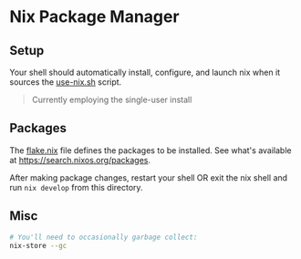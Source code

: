 # Nix Package Manager

## Setup
Your shell should automatically install, configure, and launch nix when it sources the [use-nix.sh](./use-nix.sh) script.
>Currently employing the single-user install

## Packages
The [flake.nix](./flake.nix) file defines the packages to be installed. See what's available at https://search.nixos.org/packages.

After making package changes, restart your shell OR exit the nix shell and run `nix develop` from this directory.

## Misc
```bash
# You'll need to occasionally garbage collect:
nix-store --gc
```